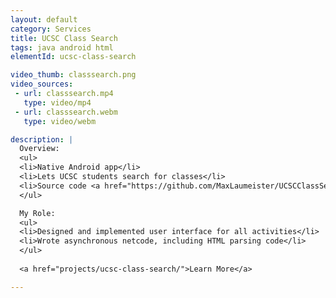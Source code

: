 ```yaml
---
layout: default
category: Services
title: UCSC Class Search
tags: java android html
elementId: ucsc-class-search

video_thumb: classsearch.png
video_sources:
 - url: classsearch.mp4
   type: video/mp4
 - url: classsearch.webm
   type: video/webm

description: |
  Overview:
  <ul>
  <li>Native Android app</li>
  <li>Lets UCSC students search for classes</li>
  <li>Source code <a href="https://github.com/MaxLaumeister/UCSCClassSearch">on GitHub</a></li>
  </ul>

  My Role:
  <ul>
  <li>Designed and implemented user interface for all activities</li>
  <li>Wrote asynchronous netcode, including HTML parsing code</li>
  </ul>
  
  <a href="projects/ucsc-class-search/">Learn More</a>

---
```

